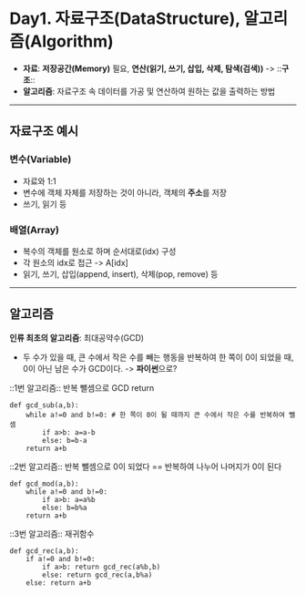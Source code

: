 # Day1. 자료구조(DataStructure), 알고리즘(Algorithm)
* **자료**: **저장공간(Memory)** 필요, **연산(읽기, 쓰기, 삽입, 삭제, 탐색(검색))** -> ::**구조**::
* **알고리즘**: 자료구조 속 데이터를 가공 및 연산하여 원하는 값을 출력하는 방법
- - - -
## 자료구조 예시
### 변수(Variable)
* 자료와 1:1
* 변수에 객체 자체를 저장하는 것이 아니라, 객체의 **주소**를 저장
* 쓰기, 읽기 등

### 배열(Array)
* 복수의 객체를 원소로 하며 순서대로(idx) 구성
* 각 원소의 idx로 접근 -> A[idx]
* 읽기, 쓰기, 삽입(append, insert), 삭제(pop, remove) 등
- - - -
## 알고리즘
**인류 최초의 알고리즘**: 최대공약수(GCD)
* 두 수가 있을 때, 큰 수에서 작은 수를 빼는 행동을 반복하여 한 쪽이 0이 되었을 때, 0이 아닌 남은 수가 GCD이다.
-> **파이썬**으로?

::1번 알고리즘:: 반복 뺄셈으로 GCD return
```
def gcd_sub(a,b):
	while a!=0 and b!=0: # 한 쪽이 0이 될 때까지 큰 수에서 작은 수를 반복하여 뺄셈
		if a>b: a=a-b 
		else: b=b-a
	return a+b
```

::2번 알고리즘:: 반복 뺄셈으로 0이 되었다 == 반복하여 나누어 나머지가 0이 된다
```
def gcd_mod(a,b):
	while a!=0 and b!=0:
		if a>b: a=a%b 
		else: b=b%a
	return a+b
```

::3번 알고리즘:: 재귀함수
```
def gcd_rec(a,b):
	if a!=0 and b!=0:
		if a>b: return gcd_rec(a%b,b)
		else: return gcd_rec(a,b%a)
	else: return a+b
```



